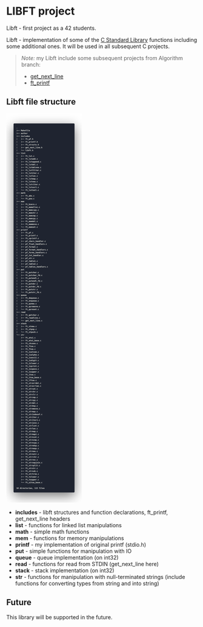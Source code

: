 # LIBFT project

Libft - first project as a 42 students.

Libft - implementation of some of the [C Standard Library](https://en.wikipedia.org/wiki/C_standard_library) functions including some additional ones. It will be used in all subsequent C projects.

>*Note:* my Libft include some subsequent projects from Algorithm branch:
>- [get_next_line]()
>- [ft_printf]()

## Libft file structure
![file structure](assets/code.png)

- **includes** - libft structures and function declarations, ft_printf, get_next_line headers
- **list** - functions for linked list manipulations
- **math** - simple math functions
- **mem** - functions for memory manipulations
- **printf** - my implementation of original printf (stdio.h)
- **put** - simple functions for manipulation with IO
- **queue** - queue implementation (on int32)
- **read** - functions for read from STDIN (get_next_line here)
- **stack** - stack implementation (on int32)
- **str** - functions for manipulation with null-terminated strings (include functions for converting types from string and into string)

## Future
This library will be supported in the future.
